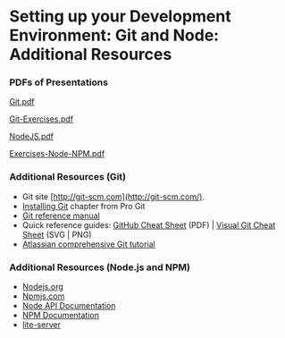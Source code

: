 # Setting up your Development Environment: Git and Node: Additional Resources

### PDFs of Presentations

[Git.pdf](https://d18ky98rnyall9.cloudfront.net/_59a5227ded860a5721b57f8acf16958c_Git.pdf?Expires=1544486400&Signature=US~vK-IvhjslR0HwWUIP0003A6DWSE~L3ThP0ZS98cyQH1DFDKi2XTotr3hCscaCtMGDbZv0MBTgGDPJj4V26Pa9sO2BlONVYLkH5p1TiRSzkZWZodCO6WqX5V9e9hPfhmWB8IPTwn6rOE31TuBOztAnCfLVBwSrS6wlPQ3BZGI_&Key-Pair-Id=APKAJLTNE6QMUY6HBC5A)

[Git-Exercises.pdf](https://d18ky98rnyall9.cloudfront.net/_83cc8022385b56bd5473ad13f2c6d18a_Git-Exercises.pdf?Expires=1544486400&Signature=Oee0wX8MiuzFy~ej8gKBGie0J8v2j17RjPbpuOEsTWpYz~o19lbVrZmCQgx4kMBF3S2B5rnUxSEcPfywbsHsGEMMe47dyzyjT1bNmezy3BIQyQmb08~XmDb~eWvtV0kwsyzzAvyiAqT58QefUZ8HGG6HykyWat9i1uOAGfuoY0I_&Key-Pair-Id=APKAJLTNE6QMUY6HBC5A)

[NodeJS.pdf](https://d18ky98rnyall9.cloudfront.net/_4443d45e45735e9bb7e78424745a5ff8_NodeJS.pdf?Expires=1544486400&Signature=DOfsOpI~QwJkJ3~R4k2MOV54-YPmi0kVy-iqyFdbroS65d9v~QcFgpR3dfp~znCrYxAPd4CVWEPigPBpQKZXNG4PpRqW~IzsN~Pvt3UgbamU-2jG3iu09UjzroieHqOgASpIqnIhaH09RCJ-~-~WSVCJKKVYbw7hcE0sMYaD1kQ_&Key-Pair-Id=APKAJLTNE6QMUY6HBC5A)

[Exercises-Node-NPM.pdf](https://d18ky98rnyall9.cloudfront.net/_4443d45e45735e9bb7e78424745a5ff8_Exercises-Node-NPM.pdf?Expires=1544486400&Signature=Yf8f8KbWSQqSfAX0o6oqmlqKQt5os~tjckfSc17qliTK38SKviaktThrAZ-5t73y4oQzHq7w6hn0ZQltAY2ObLgPAb3fDtyZDeqbZ3ccuIgLtv45Lioas-YLUo-3HGfKFIXum9VoWZ0SJPJhxnuXD4C-vbJ5yIPKMemppIf8NrU_&Key-Pair-Id=APKAJLTNE6QMUY6HBC5A)

### Additional Resources (Git)

- Git site [http://git-scm.com](http://git-scm.com/).
- [Installing Git](https://git-scm.com/book/en/v2/Getting-Started-Installing-Git) chapter from Pro Git
- [Git reference manual](https://git-scm.com/docs)
- Quick reference guides: [GitHub Cheat Sheet](https://services.github.com/on-demand/downloads/github-git-cheat-sheet.pdf) (PDF) | [Visual Git Cheat Sheet](http://ndpsoftware.com/git-cheatsheet.html) (SVG | PNG)
- [Atlassian comprehensive Git tutorial](https://www.atlassian.com/git/tutorials/)

### Additional Resources (Node.js and NPM)

- [Nodejs.org](https://nodejs.org/)
- [Npmjs.com](https://www.npmjs.com/)
- [Node API Documentation](https://nodejs.org/api/)
- [NPM Documentation](https://docs.npmjs.com/)
- [lite-server](https://github.com/johnpapa/lite-server)